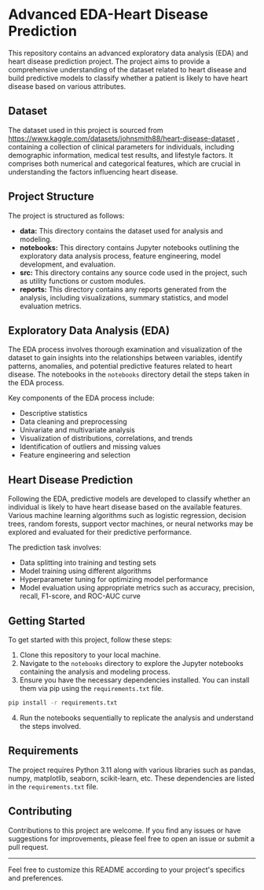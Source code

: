 # Advanced EDA-Heart Disease Prediction

This repository contains an advanced exploratory data analysis (EDA) and heart disease prediction project. The project aims to provide a comprehensive understanding of the dataset related to heart disease and build predictive models to classify whether a patient is likely to have heart disease based on various attributes.

## Dataset

The dataset used in this project is sourced from https://www.kaggle.com/datasets/johnsmith88/heart-disease-dataset , containing a collection of clinical parameters for individuals, including demographic information, medical test results, and lifestyle factors. It comprises both numerical and categorical features, which are crucial in understanding the factors influencing heart disease.

## Project Structure

The project is structured as follows:

- **data:** This directory contains the dataset used for analysis and modeling.
- **notebooks:** This directory contains Jupyter notebooks outlining the exploratory data analysis process, feature engineering, model development, and evaluation.
- **src:** This directory contains any source code used in the project, such as utility functions or custom modules.
- **reports:** This directory contains any reports generated from the analysis, including visualizations, summary statistics, and model evaluation metrics.

## Exploratory Data Analysis (EDA)

The EDA process involves thorough examination and visualization of the dataset to gain insights into the relationships between variables, identify patterns, anomalies, and potential predictive features related to heart disease. The notebooks in the `notebooks` directory detail the steps taken in the EDA process.

Key components of the EDA process include:

- Descriptive statistics
- Data cleaning and preprocessing
- Univariate and multivariate analysis
- Visualization of distributions, correlations, and trends
- Identification of outliers and missing values
- Feature engineering and selection

## Heart Disease Prediction

Following the EDA, predictive models are developed to classify whether an individual is likely to have heart disease based on the available features. Various machine learning algorithms such as logistic regression, decision trees, random forests, support vector machines, or neural networks may be explored and evaluated for their predictive performance.

The prediction task involves:

- Data splitting into training and testing sets
- Model training using different algorithms
- Hyperparameter tuning for optimizing model performance
- Model evaluation using appropriate metrics such as accuracy, precision, recall, F1-score, and ROC-AUC curve

## Getting Started

To get started with this project, follow these steps:

1. Clone this repository to your local machine.
2. Navigate to the `notebooks` directory to explore the Jupyter notebooks containing the analysis and modeling process.
3. Ensure you have the necessary dependencies installed. You can install them via pip using the `requirements.txt` file.

```bash
pip install -r requirements.txt
```

4. Run the notebooks sequentially to replicate the analysis and understand the steps involved.

## Requirements

The project requires Python 3.11 along with various libraries such as pandas, numpy, matplotlib, seaborn, scikit-learn, etc. These dependencies are listed in the `requirements.txt` file.

## Contributing

Contributions to this project are welcome. If you find any issues or have suggestions for improvements, please feel free to open an issue or submit a pull request.


---

Feel free to customize this README according to your project's specifics and preferences.
